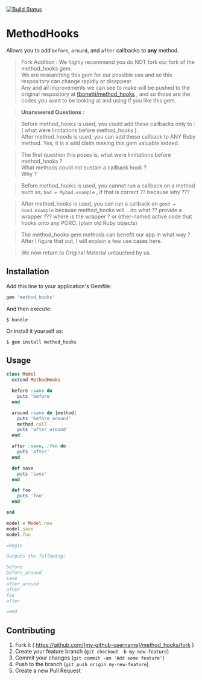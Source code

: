 [![Build Status](https://travis-ci.org/fbonetti/method_hooks.svg?branch=master)](https://travis-ci.org/fbonetti/method_hooks)

# MethodHooks

Allows you to add `before`, `around`, and `after` callbacks to **any** method.

> Fork Addition : We highly recommend you do NOT fork our fork of the method_hooks gem.  
We are researching this gem for our possible use and so this respository can change rapidly or disappear.  
Any and all improvements we can see to make will be pushed to the original respository at [fbonetti/method_hooks](https://github.com/fbonetti/method_hooks) , and so those are the codes you want to be looking at and using if you like this gem.

> **Unanswered Questions** :

> Before method_hooks is used, you could add these callbacks only to : ( what were limitations before method_hooks ).  
After method_hoods is used, you can add these callback to ANY Ruby method.  Yes, it is a wild claim making this gem valuable indeed.

> The first question this poses is, what were limitations before method_hooks ?  
What methods could not sustain a callback hook ?  
Why ? 

> Before method_hooks is used, you cannot run a callback on a method such as, `bad = Mybad.example` , if that is correct ?? because why ???

> After method_hooks is used, you can run a callback on `good = Good.example` because method_hooks will .. do what ?? provide a wrapper ??? where is the wrapper ? or other-named active code that hooks onto any PORO. (plain old Ruby objects)

> The method_hooks gem methods can benefit our app in what way ? After I figure that out, I will explain a few use cases here.

> We now return to Original Material untouched by us.

## Installation

Add this line to your application's Gemfile:

```ruby
gem 'method_hooks'
```

And then execute:

    $ bundle

Or install it yourself as:

    $ gem install method_hooks

## Usage

```ruby
class Model
  extend MethodHooks

  before :save do
    puts 'before'
  end

  around :save do |method|
    puts 'before_around'
    method.call
    puts 'after_around'
  end

  after :save, :foo do
    puts 'after'
  end

  def save
    puts 'save'
  end

  def foo
    puts 'foo'
  end

end

model = Model.new
model.save
model.foo

=begin

Outputs the following:

before
before_around
save
after_around
after
foo
after

=end
```

## Contributing

1. Fork it ( https://github.com/[my-github-username]/method_hooks/fork )
2. Create your feature branch (`git checkout -b my-new-feature`)
3. Commit your changes (`git commit -am 'Add some feature'`)
4. Push to the branch (`git push origin my-new-feature`)
5. Create a new Pull Request
